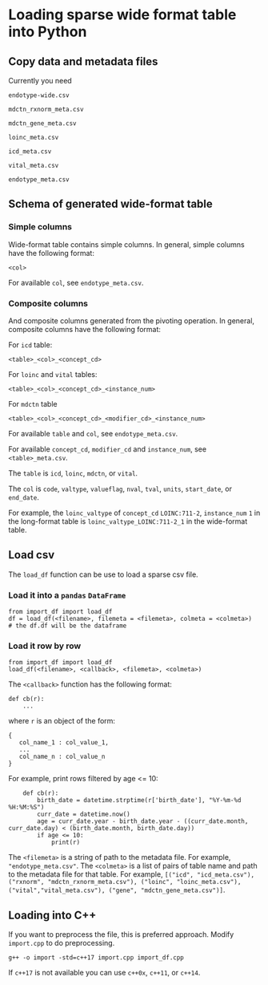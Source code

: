 # Loading sparse wide format table into Python #

## Copy data and metadata files ##

Currently you need

`endotype-wide.csv`

`mdctn_rxnorm_meta.csv`

`mdctn_gene_meta.csv`

`loinc_meta.csv`

`icd_meta.csv`

`vital_meta.csv`

`endotype_meta.csv`

## Schema of generated wide-format table ##

### Simple columns ###

Wide-format table contains simple columns. In general, simple columns have the following format:

```<col>```

For available `col`, see `endotype_meta.csv`.

### Composite columns ###

And composite columns generated from the pivoting operation. In general, composite columns have the following format:

For `icd` table:

```<table>_<col>_<concept_cd>```

For `loinc` and `vital` tables:

```<table>_<col>_<concept_cd>_<instance_num>```

For `mdctn` table

```<table>_<col>_<concept_cd>_<modifier_cd>_<instance_num>```

For available `table` and `col`, see `endotype_meta.csv`.

For available `concept_cd`, `modifier_cd` and `instance_num`, see `<table>_meta.csv`.

The `table` is `icd`, `loinc`, `mdctn`, or `vital`.

The `col` is `code`, `valtype`, `valueflag`, `nval`, `tval`, `units`, `start_date`, or `end_date`. 

For example, the `loinc_valtype` of `concept_cd` `LOINC:711-2`, `instance_num` `1` in the long-format table is `loinc_valtype_LOINC:711-2_1` in the wide-format table.

## Load csv ##

The `load_df` function can be use to load a sparse csv file.

### Load it into a `pandas` `DataFrame` ###

```
from import_df import load_df
df = load_df(<filename>, filemeta = <filemeta>, colmeta = <colmeta>)
# the df.df will be the dataframe
```

### Load it row by row ###
```
from import_df import load_df
load_df(<filename>, <callback>, <filemeta>, <colmeta>)
```

The `<callback>` function has the following format:

```
def cb(r):
    ...
```

where `r` is an object of the form:

```
{
   col_name_1 : col_value_1,
   ...
   col_name_n : col_value_n
}
```
For example, print rows filtered by age <= 10:

```
    def cb(r):
        birth_date = datetime.strptime(r['birth_date'], "%Y-%m-%d %H:%M:%S")
        curr_date = datetime.now()
        age = curr_date.year - birth_date.year - ((curr_date.month, curr_date.day) < (birth_date.month, birth_date.day))
        if age <= 10:
            print(r)
```

The `<filemeta>` is a string of path to the metadata file. For example, `"endotype_meta.csv"`.
The `<colmeta>` is a list of pairs of table name and path to the metadata file for that table. For example, `[("icd", "icd_meta.csv"), ("rxnorm", "mdctn_rxnorm_meta.csv"), ("loinc", "loinc_meta.csv"),("vital","vital_meta.csv"), ("gene", "mdctn_gene_meta.csv")]`.

## Loading into C++ ##

If you want to preprocess the file, this is preferred approach. Modify `import.cpp` to do preprocessing.

```
g++ -o import -std=c++17 import.cpp import_df.cpp
```

If `c++17` is not available you can use `c++0x`, `c++11`, or `c++14`.
